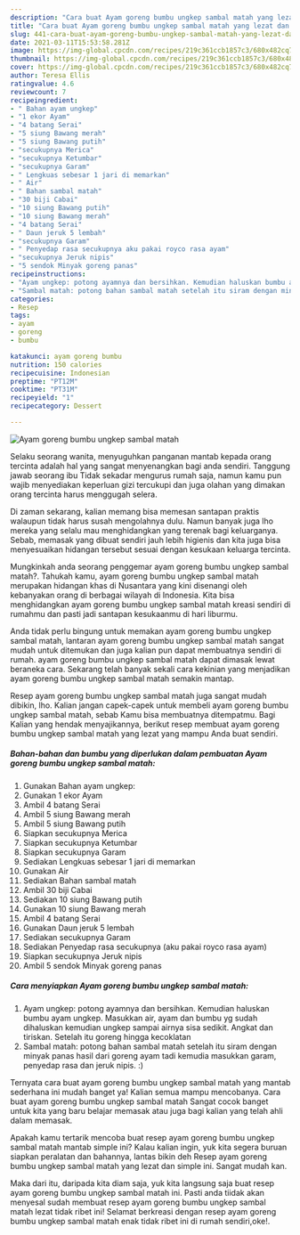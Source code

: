 ```yaml
---
description: "Cara buat Ayam goreng bumbu ungkep sambal matah yang lezat dan Mudah Dibuat"
title: "Cara buat Ayam goreng bumbu ungkep sambal matah yang lezat dan Mudah Dibuat"
slug: 441-cara-buat-ayam-goreng-bumbu-ungkep-sambal-matah-yang-lezat-dan-mudah-dibuat
date: 2021-03-11T15:53:58.281Z
image: https://img-global.cpcdn.com/recipes/219c361ccb1857c3/680x482cq70/ayam-goreng-bumbu-ungkep-sambal-matah-foto-resep-utama.jpg
thumbnail: https://img-global.cpcdn.com/recipes/219c361ccb1857c3/680x482cq70/ayam-goreng-bumbu-ungkep-sambal-matah-foto-resep-utama.jpg
cover: https://img-global.cpcdn.com/recipes/219c361ccb1857c3/680x482cq70/ayam-goreng-bumbu-ungkep-sambal-matah-foto-resep-utama.jpg
author: Teresa Ellis
ratingvalue: 4.6
reviewcount: 7
recipeingredient:
- " Bahan ayam ungkep"
- "1 ekor Ayam"
- "4 batang Serai"
- "5 siung Bawang merah"
- "5 siung Bawang putih"
- "secukupnya Merica"
- "secukupnya Ketumbar"
- "secukupnya Garam"
- " Lengkuas sebesar 1 jari di memarkan"
- " Air"
- " Bahan sambal matah"
- "30 biji Cabai"
- "10 siung Bawang putih"
- "10 siung Bawang merah"
- "4 batang Serai"
- " Daun jeruk 5 lembah"
- "secukupnya Garam"
- " Penyedap rasa secukupnya aku pakai royco rasa ayam"
- "secukupnya Jeruk nipis"
- "5 sendok Minyak goreng panas"
recipeinstructions:
- "Ayam ungkep: potong ayamnya dan bersihkan. Kemudian haluskan bumbu ayam ungkep. Masukkan air, ayam dan bumbu yg sudah dihaluskan kemudian ungkep sampai airnya sisa sedikit. Angkat dan tiriskan. Setelah itu goreng hingga kecoklatan"
- "Sambal matah: potong bahan sambal matah setelah itu siram dengan minyak panas hasil dari goreng ayam tadi kemudia masukkan garam, penyedap rasa dan jeruk nipis. :)"
categories:
- Resep
tags:
- ayam
- goreng
- bumbu

katakunci: ayam goreng bumbu 
nutrition: 150 calories
recipecuisine: Indonesian
preptime: "PT12M"
cooktime: "PT31M"
recipeyield: "1"
recipecategory: Dessert

---
```



![Ayam goreng bumbu ungkep sambal matah](https://img-global.cpcdn.com/recipes/219c361ccb1857c3/680x482cq70/ayam-goreng-bumbu-ungkep-sambal-matah-foto-resep-utama.jpg)

Selaku seorang wanita, menyuguhkan panganan mantab kepada orang tercinta adalah hal yang sangat menyenangkan bagi anda sendiri. Tanggung jawab seorang ibu Tidak sekadar mengurus rumah saja, namun kamu pun wajib menyediakan keperluan gizi tercukupi dan juga olahan yang dimakan orang tercinta harus menggugah selera.

Di zaman  sekarang, kalian memang bisa memesan santapan praktis walaupun tidak harus susah mengolahnya dulu. Namun banyak juga lho mereka yang selalu mau menghidangkan yang terenak bagi keluarganya. Sebab, memasak yang dibuat sendiri jauh lebih higienis dan kita juga bisa menyesuaikan hidangan tersebut sesuai dengan kesukaan keluarga tercinta. 



Mungkinkah anda seorang penggemar ayam goreng bumbu ungkep sambal matah?. Tahukah kamu, ayam goreng bumbu ungkep sambal matah merupakan hidangan khas di Nusantara yang kini disenangi oleh kebanyakan orang di berbagai wilayah di Indonesia. Kita bisa menghidangkan ayam goreng bumbu ungkep sambal matah kreasi sendiri di rumahmu dan pasti jadi santapan kesukaanmu di hari liburmu.

Anda tidak perlu bingung untuk memakan ayam goreng bumbu ungkep sambal matah, lantaran ayam goreng bumbu ungkep sambal matah sangat mudah untuk ditemukan dan juga kalian pun dapat membuatnya sendiri di rumah. ayam goreng bumbu ungkep sambal matah dapat dimasak lewat beraneka cara. Sekarang telah banyak sekali cara kekinian yang menjadikan ayam goreng bumbu ungkep sambal matah semakin mantap.

Resep ayam goreng bumbu ungkep sambal matah juga sangat mudah dibikin, lho. Kalian jangan capek-capek untuk membeli ayam goreng bumbu ungkep sambal matah, sebab Kamu bisa membuatnya ditempatmu. Bagi Kalian yang hendak menyajikannya, berikut resep membuat ayam goreng bumbu ungkep sambal matah yang lezat yang mampu Anda buat sendiri.

<!--inarticleads1-->

##### Bahan-bahan dan bumbu yang diperlukan dalam pembuatan Ayam goreng bumbu ungkep sambal matah:

1. Gunakan  Bahan ayam ungkep:
1. Gunakan 1 ekor Ayam
1. Ambil 4 batang Serai
1. Ambil 5 siung Bawang merah
1. Ambil 5 siung Bawang putih
1. Siapkan secukupnya Merica
1. Siapkan secukupnya Ketumbar
1. Siapkan secukupnya Garam
1. Sediakan  Lengkuas sebesar 1 jari di memarkan
1. Gunakan  Air
1. Sediakan  Bahan sambal matah
1. Ambil 30 biji Cabai
1. Sediakan 10 siung Bawang putih
1. Gunakan 10 siung Bawang merah
1. Ambil 4 batang Serai
1. Gunakan  Daun jeruk 5 lembah
1. Sediakan secukupnya Garam
1. Sediakan  Penyedap rasa secukupnya (aku pakai royco rasa ayam)
1. Siapkan secukupnya Jeruk nipis
1. Ambil 5 sendok Minyak goreng panas




<!--inarticleads2-->

##### Cara menyiapkan Ayam goreng bumbu ungkep sambal matah:

1. Ayam ungkep: potong ayamnya dan bersihkan. Kemudian haluskan bumbu ayam ungkep. Masukkan air, ayam dan bumbu yg sudah dihaluskan kemudian ungkep sampai airnya sisa sedikit. Angkat dan tiriskan. Setelah itu goreng hingga kecoklatan
1. Sambal matah: potong bahan sambal matah setelah itu siram dengan minyak panas hasil dari goreng ayam tadi kemudia masukkan garam, penyedap rasa dan jeruk nipis. :)




Ternyata cara buat ayam goreng bumbu ungkep sambal matah yang mantab sederhana ini mudah banget ya! Kalian semua mampu mencobanya. Cara buat ayam goreng bumbu ungkep sambal matah Sangat cocok banget untuk kita yang baru belajar memasak atau juga bagi kalian yang telah ahli dalam memasak.

Apakah kamu tertarik mencoba buat resep ayam goreng bumbu ungkep sambal matah mantab simple ini? Kalau kalian ingin, yuk kita segera buruan siapkan peralatan dan bahannya, lantas bikin deh Resep ayam goreng bumbu ungkep sambal matah yang lezat dan simple ini. Sangat mudah kan. 

Maka dari itu, daripada kita diam saja, yuk kita langsung saja buat resep ayam goreng bumbu ungkep sambal matah ini. Pasti anda tiidak akan menyesal sudah membuat resep ayam goreng bumbu ungkep sambal matah lezat tidak ribet ini! Selamat berkreasi dengan resep ayam goreng bumbu ungkep sambal matah enak tidak ribet ini di rumah sendiri,oke!.

